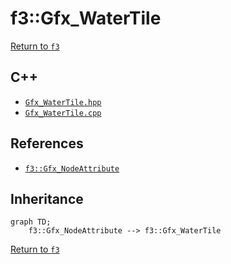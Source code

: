 # f3::Gfx_WaterTile

[Return to `f3`](/docs/f3.md)

## C++

- [`Gfx_WaterTile.hpp`](/c++/include/Gfx_WaterTile.hpp)
- [`Gfx_WaterTile.cpp`](/c++/source/Gfx_WaterTile.cpp)

## References

- [`f3::Gfx_NodeAttribute`](/docs/f3/Gfx_NodeAttribute.md)

## Inheritance

```mermaid
graph TD;
    f3::Gfx_NodeAttribute --> f3::Gfx_WaterTile
```

[Return to `f3`](/docs/f3.md)